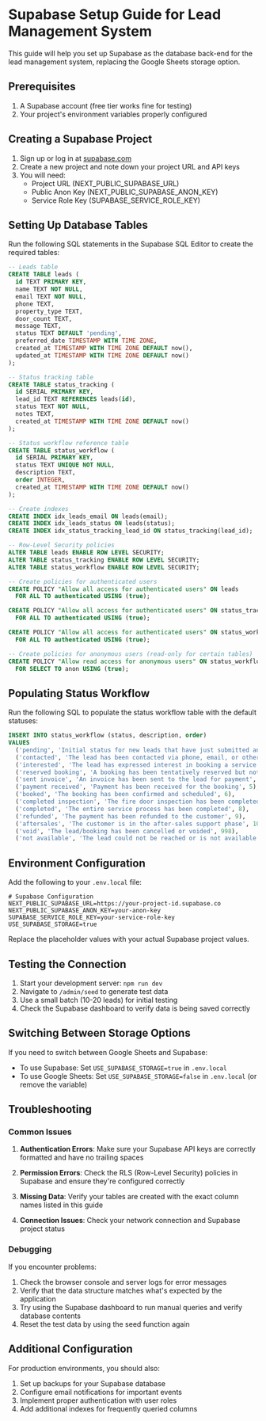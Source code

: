 # Supabase Setup Guide for Lead Management System

This guide will help you set up Supabase as the database back-end for the lead management system, replacing the Google Sheets storage option.

## Prerequisites

1. A Supabase account (free tier works fine for testing)
2. Your project's environment variables properly configured

## Creating a Supabase Project

1. Sign up or log in at [supabase.com](https://supabase.com)
2. Create a new project and note down your project URL and API keys
3. You will need:
   - Project URL (NEXT_PUBLIC_SUPABASE_URL)
   - Public Anon Key (NEXT_PUBLIC_SUPABASE_ANON_KEY)
   - Service Role Key (SUPABASE_SERVICE_ROLE_KEY)

## Setting Up Database Tables

Run the following SQL statements in the Supabase SQL Editor to create the required tables:

```sql
-- Leads table
CREATE TABLE leads (
  id TEXT PRIMARY KEY,
  name TEXT NOT NULL,
  email TEXT NOT NULL,
  phone TEXT,
  property_type TEXT,
  door_count TEXT,
  message TEXT,
  status TEXT DEFAULT 'pending',
  preferred_date TIMESTAMP WITH TIME ZONE,
  created_at TIMESTAMP WITH TIME ZONE DEFAULT now(),
  updated_at TIMESTAMP WITH TIME ZONE DEFAULT now()
);

-- Status tracking table
CREATE TABLE status_tracking (
  id SERIAL PRIMARY KEY,
  lead_id TEXT REFERENCES leads(id),
  status TEXT NOT NULL,
  notes TEXT,
  created_at TIMESTAMP WITH TIME ZONE DEFAULT now()
);

-- Status workflow reference table
CREATE TABLE status_workflow (
  id SERIAL PRIMARY KEY,
  status TEXT UNIQUE NOT NULL,
  description TEXT,
  order INTEGER,
  created_at TIMESTAMP WITH TIME ZONE DEFAULT now()
);

-- Create indexes
CREATE INDEX idx_leads_email ON leads(email);
CREATE INDEX idx_leads_status ON leads(status);
CREATE INDEX idx_status_tracking_lead_id ON status_tracking(lead_id);

-- Row-Level Security policies
ALTER TABLE leads ENABLE ROW LEVEL SECURITY;
ALTER TABLE status_tracking ENABLE ROW LEVEL SECURITY;
ALTER TABLE status_workflow ENABLE ROW LEVEL SECURITY;

-- Create policies for authenticated users
CREATE POLICY "Allow all access for authenticated users" ON leads
  FOR ALL TO authenticated USING (true);

CREATE POLICY "Allow all access for authenticated users" ON status_tracking
  FOR ALL TO authenticated USING (true);

CREATE POLICY "Allow all access for authenticated users" ON status_workflow
  FOR ALL TO authenticated USING (true);

-- Create policies for anonymous users (read-only for certain tables)
CREATE POLICY "Allow read access for anonymous users" ON status_workflow
  FOR SELECT TO anon USING (true);
```

## Populating Status Workflow

Run the following SQL to populate the status workflow table with the default statuses:

```sql
INSERT INTO status_workflow (status, description, order)
VALUES
  ('pending', 'Initial status for new leads that have just submitted an inquiry', 0),
  ('contacted', 'The lead has been contacted via phone, email, or other means', 1),
  ('interested', 'The lead has expressed interest in booking a service', 2),
  ('reserved booking', 'A booking has been tentatively reserved but not finalized', 3),
  ('sent invoice', 'An invoice has been sent to the lead for payment', 4),
  ('payment received', 'Payment has been received for the booking', 5),
  ('booked', 'The booking has been confirmed and scheduled', 6),
  ('completed inspection', 'The fire door inspection has been completed', 7),
  ('completed', 'The entire service process has been completed', 8),
  ('refunded', 'The payment has been refunded to the customer', 9),
  ('aftersales', 'The customer is in the after-sales support phase', 10),
  ('void', 'The lead/booking has been cancelled or voided', 998),
  ('not available', 'The lead could not be reached or is not available', 999);
```

## Environment Configuration

Add the following to your `.env.local` file:

```
# Supabase Configuration
NEXT_PUBLIC_SUPABASE_URL=https://your-project-id.supabase.co
NEXT_PUBLIC_SUPABASE_ANON_KEY=your-anon-key
SUPABASE_SERVICE_ROLE_KEY=your-service-role-key
USE_SUPABASE_STORAGE=true
```

Replace the placeholder values with your actual Supabase project values.

## Testing the Connection

1. Start your development server: `npm run dev`
2. Navigate to `/admin/seed` to generate test data
3. Use a small batch (10-20 leads) for initial testing
4. Check the Supabase dashboard to verify data is being saved correctly

## Switching Between Storage Options

If you need to switch between Google Sheets and Supabase:

- To use Supabase: Set `USE_SUPABASE_STORAGE=true` in `.env.local`
- To use Google Sheets: Set `USE_SUPABASE_STORAGE=false` in `.env.local` (or remove the variable)

## Troubleshooting

### Common Issues

1. **Authentication Errors**: Make sure your Supabase API keys are correctly formatted and have no trailing spaces

2. **Permission Errors**: Check the RLS (Row-Level Security) policies in Supabase and ensure they're configured correctly

3. **Missing Data**: Verify your tables are created with the exact column names listed in this guide

4. **Connection Issues**: Check your network connection and Supabase project status

### Debugging

If you encounter problems:

1. Check the browser console and server logs for error messages
2. Verify that the data structure matches what's expected by the application
3. Try using the Supabase dashboard to run manual queries and verify database contents
4. Reset the test data by using the seed function again

## Additional Configuration

For production environments, you should also:

1. Set up backups for your Supabase database
2. Configure email notifications for important events
3. Implement proper authentication with user roles
4. Add additional indexes for frequently queried columns 